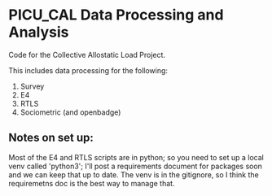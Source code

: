 # PICU_CAL Data Processing and Analysis
Code for the Collective Allostatic Load Project. 

This includes data processing for the following:
1. Survey
2. E4
3. RTLS
4. Sociometric (and openbadge)

## Notes on set up:
Most of the E4 and RTLS scripts are in python; so you need to set up a local venv called 'python3'; I'll post a requirements document for packages soon and we can keep that up to date. The venv is in the gitignore, so I think the requiremetns doc is the best way to manage that.
